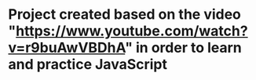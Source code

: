 # Project created based on the video "https://www.youtube.com/watch?v=r9buAwVBDhA" in order to learn and practice JavaScript
